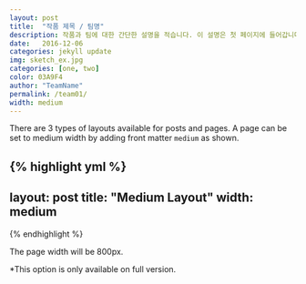 ```yaml
---
layout: post
title:  "작품 제목 / 팀명"
description: 작품과 팀에 대한 간단한 설명을 적습니다. 이 설명은 첫 페이지에 들어갑니다.
date:   2016-12-06
categories: jekyll update
img: sketch_ex.jpg
categories: [one, two]
color: 03A9F4
author: "TeamName"
permalink: /team01/
width: medium
---
```

There are 3 types of layouts available for posts and pages. A page can be set to medium width by adding front matter ``medium`` as shown.

{% highlight yml %}
---
layout: post
title:  "Medium Layout"
width: medium
---
{% endhighlight %}

The page width will be 800px.

*This option is only available on full version.
